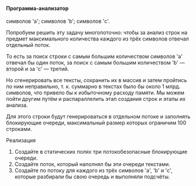 ####  Программа-анализатор

символов 'a';
символов 'b';
символов 'c'.

Попробуем решить эту задачу многопоточно: чтобы за анализ строк на предмет 
максимального количества каждого из трёх символов отвечал отдельный поток.

То есть за поиск строки с самым большим количеством символов 'a' отвечал бы один
 поток, за поиск с самым большим количеством 'b' — второй и за 'c' — третий.

Но сгенерировать все тексты, сохранить их в массив и затем пройтись по ним неправильно, т. к. суммарно в текстах было бы около 1 
млрд. символов, что привело бы к избыточному расходу памяти. Мы можем пойти другим путём 
и распараллелить этап создания строк и этапы 
их анализа.

Для этого строки будут генерироваться в отдельном потоке и заполнять блокирующие очереди, максимальный размер которых ограничим 100 строками.


Реализация
1. Создайте в статических полях три потокобезопасные блокирующие очереди.
2. Создайте поток, который наполнял бы эти очереди текстами.
3. Создайте по потоку для каждого из трёх символов 'a', 'b' и 'c', которые разбирали бы свою очередь и 
   выполняли подсчёты.